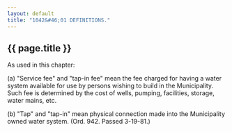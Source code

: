 ```yaml
---
layout: default 
title: "1042&#46;01 DEFINITIONS."
---
```


{{ page.title }}
----------------

As used in this chapter:

​(a) "Service fee" and "tap-in fee" mean the fee charged for having a
water system available for use by persons wishing to build in the
Municipality. Such fee is determined by the cost of wells, pumping,
facilities, storage, water mains, etc.

​(b) "Tap" and "tap-in" mean physical connection made into the
Municipality owned water system. (Ord. 942. Passed 3-19-81.)
